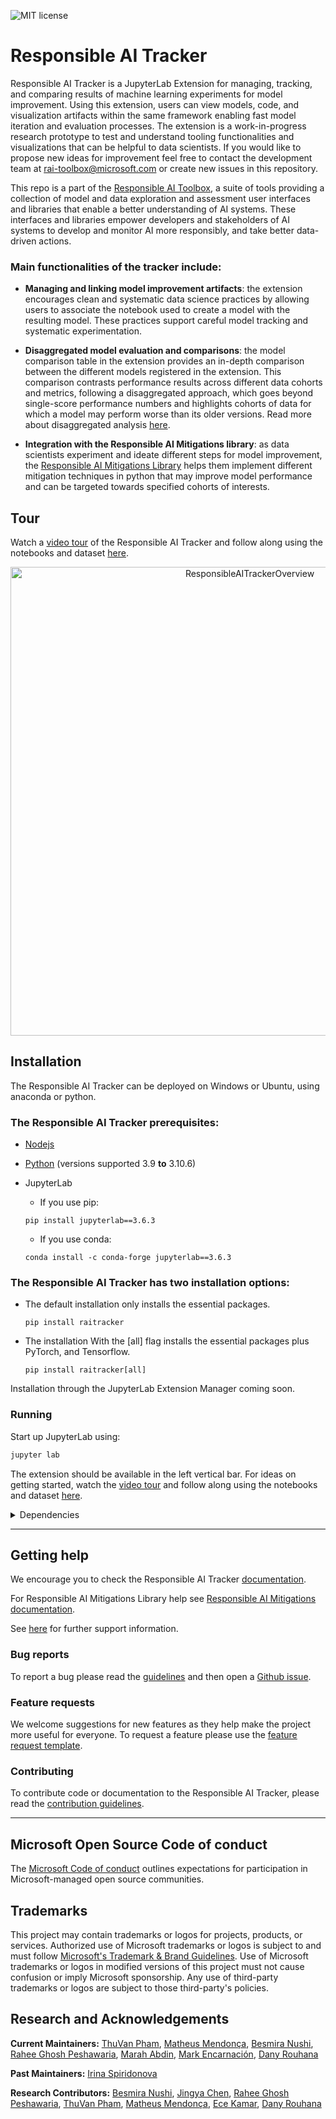 ![MIT license](https://img.shields.io/badge/License-MIT-blue.svg)

# Responsible AI Tracker

Responsible AI Tracker is a JupyterLab Extension for managing, tracking, and comparing results of machine learning experiments for model improvement. Using this extension, users can view models, code, and visualization artifacts within the same framework enabling fast model iteration and evaluation processes. The extension is a work-in-progress research prototype to test and understand tooling functionalities and visualizations that can be helpful to data scientists. If you would like to propose new ideas for improvement feel free to contact the development team at [rai-toolbox@microsoft.com](mailto:rai-toolbox@microsoft.com) or create new issues in this repository.

This repo is a part of the [Responsible AI Toolbox](https://github.com/microsoft/responsible-ai-toolbox#responsible-ai-toolbox), a suite of tools providing a collection of model and data exploration and assessment user interfaces and libraries that enable a better understanding of AI systems. These interfaces and libraries empower developers and stakeholders of AI systems to develop and monitor AI more responsibly, and take better data-driven actions.

### Main functionalities of the tracker include:

- **Managing and linking model improvement artifacts**: the extension encourages clean and systematic data science practices by allowing users to associate the notebook used to create a model with the resulting model. These practices support careful model tracking and systematic experimentation.

- **Disaggregated model evaluation and comparisons**: the model comparison table in the extension provides an in-depth comparison between the different models registered in the extension. This comparison contrasts performance results across different data cohorts and metrics, following a disaggregated approach, which goes beyond single-score performance numbers and highlights cohorts of data for which a model may perform worse than its older versions. Read more about disaggregated analysis [here](https://responsible-ai-toolbox-tracker.readthedocs.io/en/latest/basics_disaggregated.html).

- **Integration with the Responsible AI Mitigations library**: as data scientists experiment and ideate different steps for model improvement, the [Responsible AI Mitigations Library](https://github.com/microsoft/responsible-ai-toolbox-mitigations) helps them implement different mitigation techniques in python that may improve model performance and can be targeted towards specified cohorts of interests.

## Tour

Watch a [video tour](https://www.youtube.com/watch?v=jN6LWFzSLaU) of the Responsible AI Tracker and follow along using the notebooks and dataset [here](./tour).
<p align="center">
<img src="./docs/imgs/RAI%20Tracker%20full%20view.png" alt="ResponsibleAITrackerOverview" width="750"/>



## Installation

The Responsible AI Tracker can be deployed on Windows or Ubuntu, using anaconda or python.

### The Responsible AI Tracker prerequisites:

- [Nodejs](https://nodejs.org/)
- [Python](https://www.python.org/downloads/) (versions supported 3.9 **to** 3.10.6)

- JupyterLab
  - If you use pip:
  ```shell
  pip install jupyterlab==3.6.3
  ```
  - If you use conda:
  ```shell
  conda install -c conda-forge jupyterlab==3.6.3
  ```

### The Responsible AI Tracker has two installation options:

- The default installation only installs the essential packages.

  ```shell
  pip install raitracker
  ```

- The installation With the [all] flag installs the essential packages plus PyTorch, and Tensorflow.
  ```shell
  pip install raitracker[all]
  ```

Installation through the JupyterLab Extension Manager coming soon. 

### Running

Start up JupyterLab using:

```bash
jupyter lab
```

The extension should be available in the left vertical bar. For ideas on getting started, watch the [video tour](https://www.youtube.com/watch?v=jN6LWFzSLaU) and follow along using the notebooks and dataset [here](./tour).
 
<details><summary>Dependencies</summary>
<ul>

<li>jupyterlab</li>
<li>fluentui</li>
<li>nodejs</li>
<li>react</li>
<li>redux</li>
<li>lumino</li>
<li>lodash</li>
<li>babel</li>
<li>codeMirror</li>
<li>webpack</li>
<li>mlflow</li>
<li>numpy</li>
<li>pandas</li>
<li>scikit-learn</li>
<li>pytorch</li>
</ul>
</details>

---

## Getting help

We encourage you to check the Responsible AI Tracker [documentation](https://responsible-ai-toolbox-tracker.readthedocs.io/en/latest/). 

For Responsible AI Mitigations Library help see [Responsible AI Mitigations documentation](https://responsible-ai-toolbox-mitigations.readthedocs.io/en/latest/).  

See [here](https://github.com/microsoft/responsible-ai-toolbox-tracker/blob/main/SUPPORT.md) for further support information.


### Bug reports

To report a bug please read the [guidelines](https://responsible-ai-toolbox-tracker.readthedocs.io/en/latest/) and then open a [Github issue](https://github.com/microsoft/responsible-ai-toolbox-tracker/issues/new). 


### Feature requests

We welcome suggestions for new features as they help make the project more useful for everyone. To request a feature please use the [feature request template](https://github.com/microsoft/responsible-ai-toolbox-tracker/labels/enhancement).

### Contributing

To contribute code or documentation to the Responsible AI Tracker, please read the [contribution guidelines](https://github.com/microsoft/responsible-ai-toolbox-tracker/blob/main/CONTRIBUTING.md).

---

## Microsoft Open Source Code of conduct

The [Microsoft  Code of conduct](https://github.com/microsoft/responsible-ai-toolbox-tracker/blob/main/CODE_OF_CONDUCT.md) outlines expectations for participation in Microsoft-managed open source communities.


## Trademarks

This project may contain trademarks or logos for projects, products, or services. Authorized use of Microsoft 
trademarks or logos is subject to and must follow 
[Microsoft's Trademark & Brand Guidelines](https://www.microsoft.com/en-us/legal/intellectualproperty/trademarks/usage/general).
Use of Microsoft trademarks or logos in modified versions of this project must not cause confusion or imply Microsoft sponsorship.
Any use of third-party trademarks or logos are subject to those third-party's policies.

## Research and Acknowledgements

**Current Maintainers:** [ThuVan Pham](https://www.microsoft.com/en-us/research/people/thuvanp/), [Matheus Mendonça](https://github.com/mrfmendonca), [Besmira Nushi](https://github.com/nushib), [Rahee Ghosh Peshawaria](https://github.com/raghoshMSFT), [Marah Abdin](https://github.com/marah-abdin), [Mark Encarnación](https://github.com/markenc), [Dany Rouhana](https://github.com/danyrouh)

**Past Maintainers:** [Irina Spiridonova](https://github.com/irinasp)

**Research Contributors:** [Besmira Nushi](https://github.com/nushib), [Jingya Chen](https://www.jingyachen.net/), [Rahee Ghosh Peshawaria](https://github.com/raghoshMSFT), [ThuVan Pham](https://www.microsoft.com/en-us/research/people/thuvanp/), [Matheus Mendonça](https://github.com/mrfmendonca), [Ece Kamar](https://www.ecekamar.com/), [Dany Rouhana](https://github.com/danyrouh)